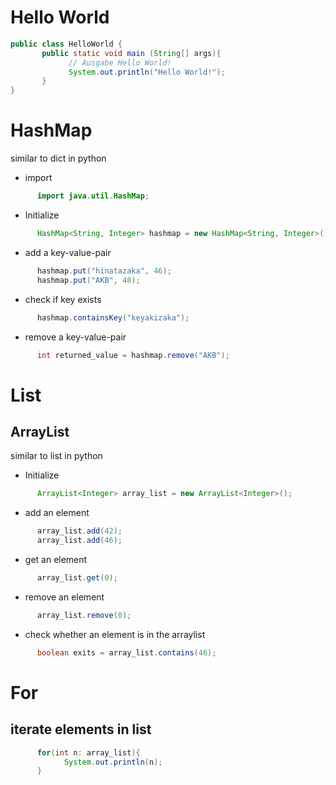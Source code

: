 # Hello World

```java
public class HelloWorld {
       public static void main (String[] args){
             // Ausgabe Hello World!
             System.out.println("Hello World!");
       }
}
```

# HashMap

similar to dict in python

- import

```java
      import java.util.HashMap;
```

- Initialize

```java
      HashMap<String, Integer> hashmap = new HashMap<String, Integer>();
```

- add a key-value-pair

```java
      hashmap.put("hinatazaka", 46);
      hashmap.put("AKB", 48);
```

- check if key exists

```java
      hashmap.containsKey("keyakizaka");
```

- remove a key-value-pair

```java
      int returned_value = hashmap.remove("AKB");
```



# List

## ArrayList

similar to list in python

- Initialize

```java
      ArrayList<Integer> array_list = new ArrayList<Integer>();
```

- add an element
  
```java
      array_list.add(42);
      array_list.add(46);
```

- get an element

```java
      array_list.get(0);
```

- remove an element
  
```java
      array_list.remove(0);
```

- check whether an element is in the arraylist

```java
      boolean exits = array_list.contains(46);
```


# For

## iterate elements in list

```java
      for(int n: array_list){
            System.out.println(n);
      }
```